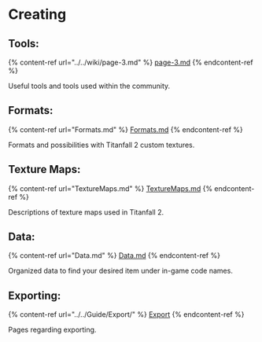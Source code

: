 # Creating

## Tools:

{% content-ref url="../../wiki/page-3.md" %}
[page-3.md](../../wiki/page-3.md)
{% endcontent-ref %}

Useful tools and tools used within the community.

## Formats:

{% content-ref url="Formats.md" %}
[Formats.md](Formats.md)
{% endcontent-ref %}

Formats and possibilities with Titanfall 2 custom textures.

## Texture Maps:

{% content-ref url="TextureMaps.md" %}
[TextureMaps.md](TextureMaps.md)
{% endcontent-ref %}

Descriptions of texture maps used in Titanfall 2.

## Data:

{% content-ref url="Data.md" %}
[Data.md](Data.md)
{% endcontent-ref %}

Organized data to find your desired item under in-game code names.

## Exporting:

{% content-ref url="../../Guide/Export/" %}
[Export](../../Guide/Export/)
{% endcontent-ref %}

Pages regarding exporting.
